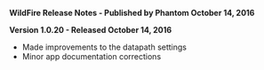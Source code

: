 **WildFire Release Notes - Published by Phantom October 14, 2016**


**Version 1.0.20 - Released October 14, 2016**

* Made improvements to the datapath settings
* Minor app documentation corrections

